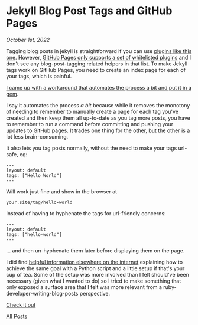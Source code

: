 # Jekyll Blog Post Tags and GitHub Pages

_October 1st, 2022_

Tagging blog posts in jekyll is straightforward if you can use [plugins like this one][1]. However, [GitHub Pages only supports a set of whitelisted plugins][2] and I don't see any blog-post-tagging related helpers in that list. To make Jekyll tags work on GitHub Pages, you need to create an index page for each of your tags, which is painful.<!--end-of-excerpt-->

[I came up with a workaround that automates the process a bit and put it in a gem][3].

I say it automates the process _a bit_ because while it removes the monotony of needing to remember to manually create a page for each tag you've created and then keep them all up-to-date as you tag more posts, you have to remember to run a command before committing and pushing your updates to GitHub pages. It trades one thing for the other, but the other is a lot less brain-consuming.

It also lets you tag posts normally, without the need to make your tags url-safe, eg:

```
---
layout: default
tags: ["Hello World"]
---
```

Will work just fine and show in the browser at

```
your.site/tag/hello-world
```

Instead of having to hyphenate the tags for url-friendly concerns:

```
---
layout: default
tags: ["hello-world"]
---
```

... and then un-hyphenate them later before displaying them on the page.

I did find [helpful information elsewhere on the internet][4] explaining how to achieve the same goal with a Python script and a little setup if that's your cup of tea. Some of the setup was more involved than I felt should've been necessary (given what I wanted to do) so I tried to make something that only exposed a surface area that I felt was more relevant from a ruby-developer-writing-blog-posts perspective.

[Check it out][3]

[1]: https://github.com/pattex/jekyll-tagging
[2]: https://pages.github.com/versions/
[3]: https://github.com/pachun/update_tags
[4]: https://longqian.me/2017/02/09/github-jekyll-tag/

[All Posts](/README.md)
